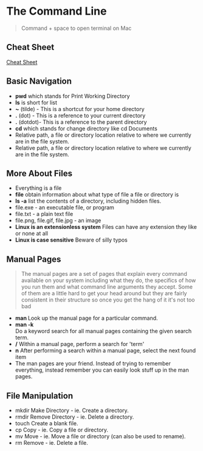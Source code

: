 # The Command Line

>Command + space to open terminal on Mac

## Cheat Sheet

[Cheat Sheet](https://ryanstutorials.net/linuxtutorial/cheatsheet.php)

## Basic Navigation

- **pwd** which stands for Print Working Directory
- **ls** is short for list
- **~** (tilde) - This is a shortcut for your home directory
- **.** (dot) - This is a reference to your current directory
- **.** (dotdot)- This is a reference to the parent directory
- **cd** which stands for change directory like cd Documents
- Relative path, a file or directory location relative to where we currently are in the file system.
- Relative path, a file or directory location relative to where we currently are in the file system.

## More About Files

- Everything is a file
- **file** obtain information about what type of file a file or directory is
- **ls -a** list the contents of a directory, including hidden files.
- file.exe - an executable file, or program
- file.txt - a plain text file
- file.png, file.gif, file.jpg - an image
- **Linux is an extensionless system** Files can have any extension they like or none at all
- **Linux is case sensitive** Beware of silly typos

## Manual Pages

>The manual pages are a set of pages that explain every command available on your system including what they do, the specifics of how you run them and what command line arguments they accept. Some of them are a little hard to get your head around but they are fairly consistent in their structure so once you get the hang of it it's not too bad

- **man <command>** Look up the manual page for a particular command.
- **man -k <search term>** Do a keyword search for all manual pages containing the given search term.
- **/<term>** Within a manual page, perform a search for 'term'
- **n** After performing a search within a manual page, select the next found item
- The man pages are your friend. Instead of trying to remember everything, instead remember you can easily look stuff up in the man pages.

## File Manipulation

- mkdir Make Directory - ie. Create a directory.
- rmdir Remove Directory - ie. Delete a directory.
- touch Create a blank file.
- cp Copy - ie. Copy a file or directory.
- mv Move - ie. Move a file or directory (can also be used to rename).
- rm Remove - ie. Delete a file.



